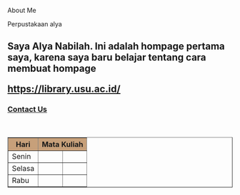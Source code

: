 About Me

</h1>Perpustakaan alya

<h2>Saya Alya Nabilah. Ini adalah hompage pertama saya, karena saya baru belajar tentang cara membuat hompage

https://library.usu.ac.id/

<h3><a href="https://wa.me/6282163298485">Contact Us</a>

<h4>
<body>
    <table border="1">
        <tr>
            <th rowspan="1" bgcolor="C7AO7A">Hari</th>
            <th colspan="2" bgcolor="C7AO7A">Mata Kuliah</th>  
        </tr>
        <tr>
            <td>Senin</td>
            <td></td>
            <td></td>
        </tr>
        <tr>
            <td>Selasa</td>
            <td></td>
            <td></td>
        </tr>
        <tr>
            <td>Rabu</td>
            <td></td>
            <td></td>
